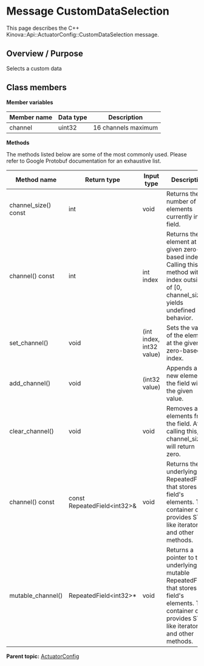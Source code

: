 # Message CustomDataSelection

This page describes the C++ Kinova::Api::ActuatorConfig::CustomDataSelection message.

## Overview / Purpose

Selects a custom data

## Class members

 **Member variables** 

|Member name|Data type|Description|
|-----------|---------|-----------|
|channel|uint32|16 channels maximum|

 **Methods** 

The methods listed below are some of the most commonly used. Please refer to Google Protobuf documentation for an exhaustive list.

|Method name|Return type|Input type|Description|
|-----------|-----------|----------|-----------|
|channel\_size\(\) const|int|void|Returns the number of elements currently in the field.|
|channel\(\) const|int|int index|Returns the element at the given zero-based index. Calling this method with index outside of \[0, channel\_size\(\)\) yields undefined behavior.|
|set\_channel\(\)|void|\(int index, int32 value\)|Sets the value of the element at the given zero-based index.|
|add\_channel\(\)|void|\(int32 value\)|Appends a new element to the field with the given value.|
|clear\_channel\(\)|void|void|Removes all elements from the field. After calling this, channel\_size\(\) will return zero.|
|channel\(\) const|const RepeatedField<int32\>&|void|Returns the underlying RepeatedField that stores the field's elements. This container class provides STL-like iterators and other methods.|
|mutable\_channel\(\)|RepeatedField<int32\>\*|void|Returns a pointer to the underlying mutable RepeatedField that stores the field's elements. This container class provides STL-like iterators and other methods.|

**Parent topic:** [ActuatorConfig](../references/summary_ActuatorConfig.md)

